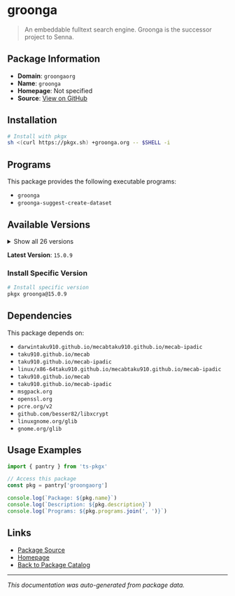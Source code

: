 # groonga

> An embeddable fulltext search engine. Groonga is the successor project to Senna.

## Package Information

- **Domain**: `groongaorg`
- **Name**: `groonga`
- **Homepage**: Not specified
- **Source**: [View on GitHub](https://github.com/pkgxdev/pantry/tree/main/projects/groonga.org/package.yml)

## Installation

```bash
# Install with pkgx
sh <(curl https://pkgx.sh) +groonga.org -- $SHELL -i
```

## Programs

This package provides the following executable programs:

- `groonga`
- `groonga-suggest-create-dataset`

## Available Versions

<details>
<summary>Show all 26 versions</summary>

- `15.0.9`, `15.0.4`, `15.0.3`, `15.0.2`, `15.0.1`
- `15.0.0`, `14.1.3`, `14.1.2`, `14.1.1`, `14.1.0`
- `14.0.9`, `14.0.8`, `14.0.7`, `14.0.6`, `14.0.5`
- `14.0.4`, `14.0.3`, `14.0.2`, `14.0.1`, `14.0.0`
- `13.1.1`, `13.1.0`, `13.0.9`, `13.0.8`, `13.0.7`
- `13.0.6`

</details>

**Latest Version**: `15.0.9`

### Install Specific Version

```bash
# Install specific version
pkgx groonga@15.0.9
```

## Dependencies

This package depends on:

- `darwintaku910.github.io/mecabtaku910.github.io/mecab-ipadic`
- `taku910.github.io/mecab`
- `taku910.github.io/mecab-ipadic`
- `linux/x86-64taku910.github.io/mecabtaku910.github.io/mecab-ipadic`
- `taku910.github.io/mecab`
- `taku910.github.io/mecab-ipadic`
- `msgpack.org`
- `openssl.org`
- `pcre.org/v2`
- `github.com/besser82/libxcrypt`
- `linuxgnome.org/glib`
- `gnome.org/glib`

## Usage Examples

```typescript
import { pantry } from 'ts-pkgx'

// Access this package
const pkg = pantry['groongaorg']

console.log(`Package: ${pkg.name}`)
console.log(`Description: ${pkg.description}`)
console.log(`Programs: ${pkg.programs.join(', ')}`)
```

## Links

- [Package Source](https://github.com/pkgxdev/pantry/tree/main/projects/groonga.org/package.yml)
- [Homepage](#)
- [Back to Package Catalog](../package-catalog.md)

---

*This documentation was auto-generated from package data.*
